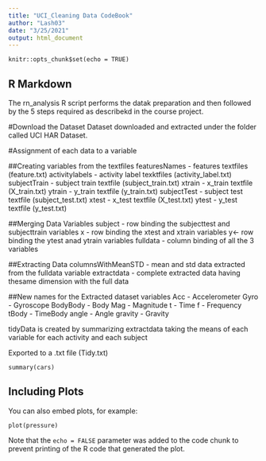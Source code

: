 ```yaml
---
title: "UCI_Cleaning Data CodeBook"
author: "Lash03"
date: "3/25/2021"
output: html_document
---
```


```{r setup, include=FALSE}
knitr::opts_chunk$set(echo = TRUE)
```

## R Markdown
The rn_analysis R script performs the datak preparation and then followed by the 5 steps required as describekd in the course project.

#Download the Dataset
Dataset downloaded and extracted under the folder called UCI HAR Dataset.

#Assignment of each data to a variable

##Creating variables from the textfiles
featuresNames - features textfiles (feature.txt)
activitylabels - activity label texktfiles (activity_label.txt)
subjectTrain - subject train textfile (subject_train.txt)
xtrain - x_train textfile (X_train.txt)
ytrain - y_train textfile (y_train.txt)
subjectTest - subject test textfile (subject_test.txt)
xtest - x_test textfile (X_test.txt)
ytest - y_test textfile (y_test.txt)


##Merging Data Variables
subject - row binding the subjecttest and subjecttrain variables
x - row binding the xtest and xtrain variables
y<- row binding the ytest anad ytrain variables
fulldata - column binding of all the 3 variables

##Extracting Data
columnsWithMeanSTD - mean and std data extracted from the fulldata variable
extractdata - complete extracted data having thesame dimension with  the full data



##New names for the Extracted dataset variables
Acc - Accelerometer
Gyro - Gyroscope
BodyBody - Body
Mag - Magnitude
t - Time
f - Frequency
tBody - TimeBody
angle - Angle
gravity - Gravity

tidyData is created by summarizing extractdata taking the means of each variable for each activity and each subject

Exported to a .txt file (Tidy.txt)



```{r cars}
summary(cars)
```

## Including Plots

You can also embed plots, for example:

```{r pressure, echo=FALSE}
plot(pressure)
```

Note that the `echo = FALSE` parameter was added to the code chunk to prevent printing of the R code that generated the plot.
